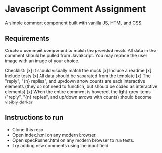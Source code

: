 # Javascript Comment Assignment
A simple comment component built with vanilla JS, HTML and CSS.

## Requirements

Create a comment component to match the provided mock. All data in the comment
should be pulled from JavaScript. You may replace the user image with an image of your
choice.

Checklist:
[x] It should visually match the mock
[x] Include a readme
[x] Include tests
[x] All data should be separated from the template
[x] The "reply", "{n} replies", and up/down arrow counts are each interactive elements (they
do not need to function, but should be coded as interactive elements)
[x] When the entire comment is hovered, the light-grey items ("reply", "{n} replies", and
up/down arrows with counts) should become visibly darker

## Instructions to run
- Clone this repo
- Open index.html on any modern browser.
- Open specRunner.html on any modern browser to run tests.
- Try adding new comments using the input field.
